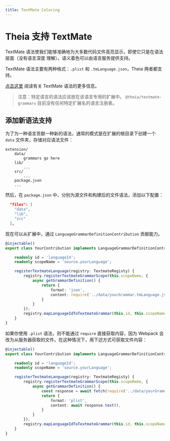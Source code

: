 ```yaml
---
title: TextMate Coloring
---
```



# Theia 支持 TextMate

TextMate 语法使我们能够准确地为大多数代码文件高亮显示，即使它只是在语法层面（没有语言深度
理解）。语义着色可以由语言服务提供支持。

TextMate 语法主要有两种格式：`.plist` 和 `.tmLanguage.json`，Theia 两者都支持。

[点击这里](https://macromates.com/manual/en/language_grammars) 阅读有关 TextMate 语法的更多信息。

> 注意：特定语言的语法应该放在该语言专用的扩展中。 `@theia/textmate-grammars` 目前没有任何特定扩展名的语言注册表。

## 添加新语法支持

为了为一种语言贡献一种新的语法，通常的模式是在扩展的根目录下创建一个 `data` 文件夹，存储对应语法文件：

```
extension/
    data/
        grammars go here
    lib/
        ...
    src/
        ...
    package.json
    ...
```

然后，在 `package.json` 中，分别为源文件和构建后的文件语法，添加以下配置：

```json
  "files": [
    "data",
    "lib",
    "src"
  ],
```

现在可以从扩展中，通过 `LanguageGrammarDefinitionContribution` 贡献能力。

```ts
@injectable()
export class YourContribution implements LanguageGrammarDefinitionContribution {

    readonly id = 'languageId';
    readonly scopeName = 'source.yourLanguage';

    registerTextmateLanguage(registry: TextmateRegisty) {
        registry.registerTextmateGrammarScope(this.scopeName, {
            async getGrammarDefinition() {
                return {
                    format: 'json',
                    content: require('../data/yourGrammar.tmLanguage.json'),
                }
            }
        });
        registry.mapLanguageIdToTextmateGrammar(this.id, this.scopeName);
    }
}
```

如果你使用 `.plist` 语法，则不能通过 `require` 直接获取内容，因为 Webpack 会改为从服务器获取的文件。在这种情况下，用下述方式可获取文件内容：

```ts
@injectable()
export class YourContribution implements LanguageGrammarDefinitionContribution {

    readonly id = 'languageId';
    readonly scopeName = 'source.yourLanguage';

    registerTextmateLanguage(registry: TextmateRegisty) {
        registry.registerTextmateGrammarScope(this.scopeName, {
            async getGrammarDefinition() {
                const response = await fetch(require('../data/yourGrammar.plist'));
                return {
                    format: 'plist',
                    content: await response.text(),
                }
            }
        });
        registry.mapLanguageIdToTextmateGrammar(this.id, this.scopeName);
    }
}
```